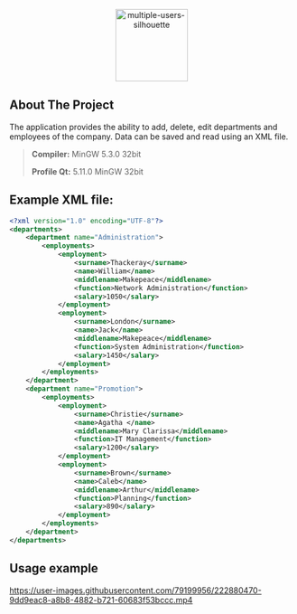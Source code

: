 <p align="center">
  <a href="https://github.com/imitatehappiness/QtCompanyEditor">
      <img width="128" alt="multiple-users-silhouette" src="https://user-images.githubusercontent.com/79199956/222869352-28a2fac7-4ed4-48aa-ae78-b46c0946321a.png">
  </a>
  <h3 align="center"></h3>
</p>

## About The Project

The application provides the ability to add, delete, edit departments and employees of the company.
Data can be saved and read using an XML file.

>**Compiler:**  MinGW 5.3.0 32bit
>
>**Profile Qt:**  5.11.0 MinGW 32bit

## Example XML file:
```xml
<?xml version="1.0" encoding="UTF-8"?>
<departments>
	<department name="Administration">
		<employments>
			<employment>
				<surname>Thackeray</surname>
				<name>William</name>
				<middlename>Makepeace</middlename>
				<function>Network Administration</function>
				<salary>1050</salary>
			</employment>
			<employment>
				<surname>London</surname>
				<name>Jack</name>
				<middlename>Makepeace</middlename>
				<function>System Administration</function>
				<salary>1450</salary>
			</employment>
		</employments>
	</department>
	<department name="Promotion">
		<employments>
			<employment>
				<surname>Christie</surname>
				<name>Agatha </name>
				<middlename>Mary Clarissa</middlename>
				<function>IT Management</function>
				<salary>1200</salary>
			</employment>
			<employment>
				<surname>Brown</surname>
				<name>Caleb</name>
				<middlename>Arthur</middlename>
				<function>Planning</function>
				<salary>890</salary>
			</employment>
		</employments>
	</department>
</departments>
```
## Usage example

https://user-images.githubusercontent.com/79199956/222880470-9dd9eac8-a8b8-4882-b721-60683f53bccc.mp4

